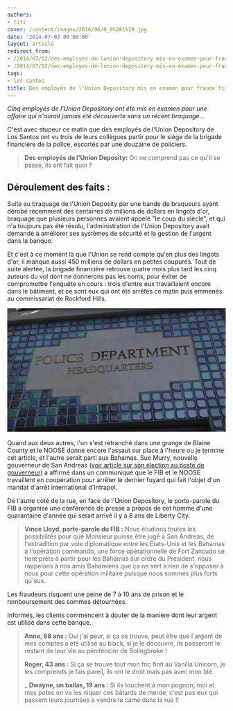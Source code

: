 ```yaml
---
authors:
- titi
cover: /content/images/2016/06/0_0%281%29.jpg
date: '2014-07-03 00:00:00'
layout: article
redirect_from:
- /2014/07/02/des-employes-de-lunion-depository-mis-en-examen-pour-fraude-fiscale
- /2014/07/02/des-employes-de-lunion-depository-mis-en-examen-pour-fraude-fiscale/
tags:
- los-santos
title: Des employés de l'Union Depository mis en examen pour fraude fiscale
---
```



_Cinq employés de l'Union Depository ont été mis en examen pour une affaire qui n'aurait jamais été découverte sans un récent braquage..._

C'est avec stupeur ce matin que des employés de l'Union Depository de Los Santos ont vu trois de leurs collègues partir pour le siège de la brigade financière de la police, escortés par une douzaine de policiers.

> **Des employés de l'Union Deposity:** On ne comprend pas ce qu'il se passe, ils ont fait quoi ?

## **Déroulement des faits :**

Suite au braquage de l'Union Deposity par une bande de braqueurs ayant dérobé récemment des centaines de millions de dollars en lingots d'or, braquage que plusieurs personnes avaient appelé "le coup du siècle", et qui n'a toujours pas été résolu, l'administration de l'Union Depository avait demandé à améliorer ses systèmes de sécurité et la gestion de l'argent dans la banque.

Et c'est à ce moment là que l'Union se rend compte qu'en plus des lingots d'or, il manque aussi 450 millions de dollars en petites coupures. Tout de suite alertée, la brigade financière retrouve quatre mois plus tard les cinq auteurs du vol dont ne donnerons pas les noms, pour éviter de compromettre l'enquête en cours : trois d'entre eux travaillaient encore dans le bâtiment, et ce sont eux qui ont été arrêtés ce matin puis emmenés au commissariat de Rockford Hills.

![](/content/images/2016/06/0_0_207.jpg)

Quand aux deux autres, l'un s'est retranché dans une grange de Blaine County et le NOOSE donne encore l'assaut sur place à l'heure ou je termine cet article, et l'autre serait parti aux Bahamas. Sue Murry, nouvelle gouverneur de San Andreas ([voir article sur son élection au poste de gouverneur](/2014/02/18/sue-murry-elue-gouverneur-de-san-andreas--/)) a affirmé dans un communiqué que le FIB et le NOOSE travaillent en coopération pour arrêter le dernier fuyard qui fait l'objet d'un mandat d'arrêt international d'Intrapol.

De l'autre coté de la rue, en face de l'Union Depository, le porte-parole du FIB a organisé une conférence de presse a propos de cet homme d'une quarantaine d'année qui serait arrivé il y a 8 ans de Liberty City.

> **Vince Lloyd, porte-parole du FIB :** Nous étudions toutes les possibilités pour que Monsieur puisse être jugé à San Andreas, de l'extradition par voie diplomatique entre les États-Unis et les Bahamas à l'opération commando, une force opérationnelle de Fort Zancudo se tient prête à partir pour les Bahamas sur ordre du Président, nous rappelons à nos amis Bahamiens que ça ne sert à rien de s'opposer à nous pour cette opération militaire puisque nous sommes plus forts qu'eux.

Les fraudeurs risquent une peine de 7 à 10 ans de prison et le remboursement des sommes détournées.

Informés, les clients commencent à douter de la manière dont leur argent est utilisé dans cette banque.

> **Anne, 68 ans :** Oui j'ai peur, si ça se trouve, peut être que l'argent de mes comptes a été utilisé au black, si je le découvre, ils passeront le restant de leur vie au pénitencier de Bolingbroke !
> 
> **Roger, 43 ans :** Si ça se trouve tout mon fric finit au Vanilla Unicorn, je les comprends je fais pareil, ils ont le droit mais pas avec mon blé.
> 
> \_ **Dwayne, un ballas, 19 ans :** Si ils touchent à mon pognon, moi et mes potes on va les niquer ces bâtards de merde, c'est pas eux qui passent leurs journées à vendre la came dans la rue !!